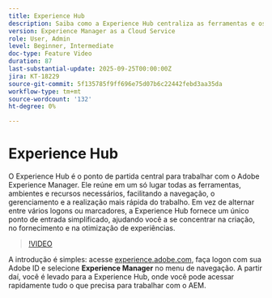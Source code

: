 ```yaml
---
title: Experience Hub
description: Saiba como a Experience Hub centraliza as ferramentas e os recursos do AEM em um único local, simplificando o acesso para que você possa trabalhar mais rápido e fornecer melhores experiências.
version: Experience Manager as a Cloud Service
role: User, Admin
level: Beginner, Intermediate
doc-type: Feature Video
duration: 87
last-substantial-update: 2025-09-25T00:00:00Z
jira: KT-18229
source-git-commit: 5f135785f9ff696e75d07b6c22442febd3aa35da
workflow-type: tm+mt
source-wordcount: '132'
ht-degree: 0%

---
```



# Experience Hub

O Experience Hub é o ponto de partida central para trabalhar com o Adobe Experience Manager. Ele reúne em um só lugar todas as ferramentas, ambientes e recursos necessários, facilitando a navegação, o gerenciamento e a realização mais rápida do trabalho. Em vez de alternar entre vários logons ou marcadores, a Experience Hub fornece um único ponto de entrada simplificado, ajudando você a se concentrar na criação, no fornecimento e na otimização de experiências.

>[!VIDEO](https://video.tv.adobe.com/v/3475246/?learn=on&enablevpops)

A introdução é simples: acesse [experience.adobe.com](https://experience.adobe.com), faça logon com sua Adobe ID e selecione **Experience Manager** no menu de navegação. A partir daí, você é levado para a Experience Hub, onde você pode acessar rapidamente tudo o que precisa para trabalhar com o AEM.

